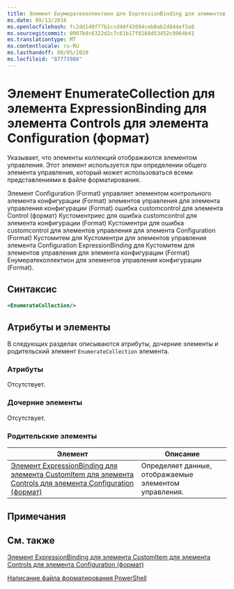 ```yaml
---
title: Элемент Енумератеколлектион для ExpressionBinding для элементов управления конфигурации (Format) | Документация Майкрософт
ms.date: 09/13/2016
ms.openlocfilehash: fc2dd140f77b1ccd40f43094ceb0ab2d044ef3a8
ms.sourcegitcommit: 0907b8c6322d2c7c61b17f8168d53452c8964b41
ms.translationtype: MT
ms.contentlocale: ru-RU
ms.lasthandoff: 08/05/2020
ms.locfileid: "87773986"
---
```

# <a name="enumeratecollection-element-for-expressionbinding-for-controls-for-configuration-format"></a>Элемент EnumerateCollection для элемента ExpressionBinding для элемента Controls для элемента Configuration (формат)

Указывает, что элементы коллекций отображаются элементом управления. Этот элемент используется при определении общего элемента управления, который может использоваться всеми представлениями в файле форматирования.

Элемент Configuration (Format) управляет элементом контрольного элемента конфигурации (Format) элементов управления для элемента управления конфигурации (Format) ошибка customcontrol для элемента Control (формат) Кустоментриес для ошибка customcontrol для элемента конфигурации (Format) Кустоментри для ошибка customcontrol для элементов управления для элемента Configuration (Format) Кустомитем для Кустоментри для элементов управления элемента Configuration ExpressionBinding для Кустомитем для элементов управления для элемента конфигурации (Format) Енумератеколлектион для элементов управления конфигурации (Format).

## <a name="syntax"></a>Синтаксис

```xml
<EnumerateCollection/>
```

## <a name="attributes-and-elements"></a>Атрибуты и элементы

В следующих разделах описываются атрибуты, дочерние элементы и родительский элемент `EnumerateCollection` элемента.

### <a name="attributes"></a>Атрибуты

Отсутствует.

### <a name="child-elements"></a>Дочерние элементы

Отсутствует.

### <a name="parent-elements"></a>Родительские элементы

|Элемент|Описание|
|-------------|-----------------|
|[Элемент ExpressionBinding для элемента CustomItem для элемента Controls для элемента Configuration (формат)](./expressionbinding-element-for-customitem-for-controls-for-configuration-format.md)|Определяет данные, отображаемые элементом управления.|

## <a name="remarks"></a>Примечания

## <a name="see-also"></a>См. также

[Элемент ExpressionBinding для элемента CustomItem для элемента Controls для элемента Configuration (формат)](./expressionbinding-element-for-customitem-for-controls-for-configuration-format.md)

[Написание файла форматирования PowerShell](./writing-a-powershell-formatting-file.md)
